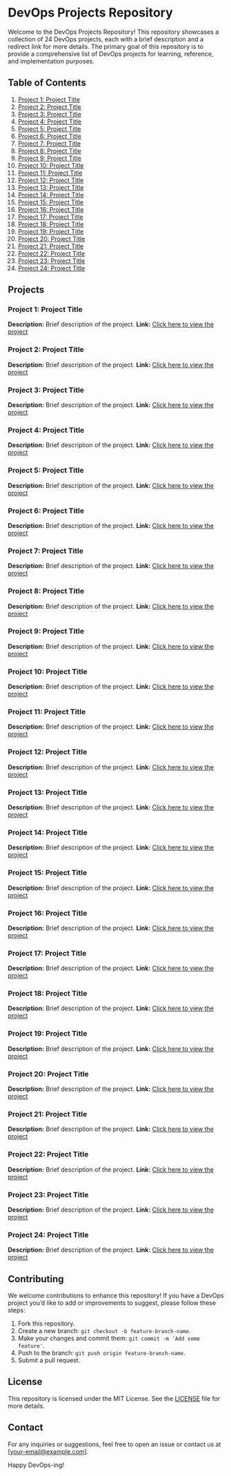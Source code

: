 # DevOps Projects Repository

Welcome to the DevOps Projects Repository! This repository showcases a collection of 24 DevOps projects, each with a brief description and a redirect link for more details. The primary goal of this repository is to provide a comprehensive list of DevOps projects for learning, reference, and implementation purposes.

## Table of Contents

1. [Project 1: Project Title](#project-1)
2. [Project 2: Project Title](#project-2)
3. [Project 3: Project Title](#project-3)
4. [Project 4: Project Title](#project-4)
5. [Project 5: Project Title](#project-5)
6. [Project 6: Project Title](#project-6)
7. [Project 7: Project Title](#project-7)
8. [Project 8: Project Title](#project-8)
9. [Project 9: Project Title](#project-9)
10. [Project 10: Project Title](#project-10)
11. [Project 11: Project Title](#project-11)
12. [Project 12: Project Title](#project-12)
13. [Project 13: Project Title](#project-13)
14. [Project 14: Project Title](#project-14)
15. [Project 15: Project Title](#project-15)
16. [Project 16: Project Title](#project-16)
17. [Project 17: Project Title](#project-17)
18. [Project 18: Project Title](#project-18)
19. [Project 19: Project Title](#project-19)
20. [Project 20: Project Title](#project-20)
21. [Project 21: Project Title](#project-21)
22. [Project 22: Project Title](#project-22)
23. [Project 23: Project Title](#project-23)
24. [Project 24: Project Title](#project-24)

## Projects

### Project 1: Project Title
**Description:** Brief description of the project.
**Link:** [Click here to view the project](#)

### Project 2: Project Title
**Description:** Brief description of the project.
**Link:** [Click here to view the project](#)

### Project 3: Project Title
**Description:** Brief description of the project.
**Link:** [Click here to view the project](#)

### Project 4: Project Title
**Description:** Brief description of the project.
**Link:** [Click here to view the project](#)

### Project 5: Project Title
**Description:** Brief description of the project.
**Link:** [Click here to view the project](#)

### Project 6: Project Title
**Description:** Brief description of the project.
**Link:** [Click here to view the project](#)

### Project 7: Project Title
**Description:** Brief description of the project.
**Link:** [Click here to view the project](#)

### Project 8: Project Title
**Description:** Brief description of the project.
**Link:** [Click here to view the project](#)

### Project 9: Project Title
**Description:** Brief description of the project.
**Link:** [Click here to view the project](#)

### Project 10: Project Title
**Description:** Brief description of the project.
**Link:** [Click here to view the project](#)

### Project 11: Project Title
**Description:** Brief description of the project.
**Link:** [Click here to view the project](#)

### Project 12: Project Title
**Description:** Brief description of the project.
**Link:** [Click here to view the project](#)

### Project 13: Project Title
**Description:** Brief description of the project.
**Link:** [Click here to view the project](#)

### Project 14: Project Title
**Description:** Brief description of the project.
**Link:** [Click here to view the project](#)

### Project 15: Project Title
**Description:** Brief description of the project.
**Link:** [Click here to view the project](#)

### Project 16: Project Title
**Description:** Brief description of the project.
**Link:** [Click here to view the project](#)

### Project 17: Project Title
**Description:** Brief description of the project.
**Link:** [Click here to view the project](#)

### Project 18: Project Title
**Description:** Brief description of the project.
**Link:** [Click here to view the project](#)

### Project 19: Project Title
**Description:** Brief description of the project.
**Link:** [Click here to view the project](#)

### Project 20: Project Title
**Description:** Brief description of the project.
**Link:** [Click here to view the project](#)

### Project 21: Project Title
**Description:** Brief description of the project.
**Link:** [Click here to view the project](#)

### Project 22: Project Title
**Description:** Brief description of the project.
**Link:** [Click here to view the project](#)

### Project 23: Project Title
**Description:** Brief description of the project.
**Link:** [Click here to view the project](#)

### Project 24: Project Title
**Description:** Brief description of the project.
**Link:** [Click here to view the project](#)

## Contributing

We welcome contributions to enhance this repository! If you have a DevOps project you’d like to add or improvements to suggest, please follow these steps:

1. Fork this repository.
2. Create a new branch: `git checkout -b feature-branch-name`.
3. Make your changes and commit them: `git commit -m 'Add some feature'`.
4. Push to the branch: `git push origin feature-branch-name`.
5. Submit a pull request.

## License

This repository is licensed under the MIT License. See the [LICENSE](LICENSE) file for more details.

## Contact

For any inquiries or suggestions, feel free to open an issue or contact us at [your-email@example.com].

Happy DevOps-ing!

